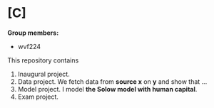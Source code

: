 # \[C\]

**Group members:**
- wvf224

This repository contains  
1. Inaugural project. 
2. Data project. We fetch data from **source x** on **y** and show that ...
3. Model project. I model **the Solow model with human capital**.
4. Exam project.